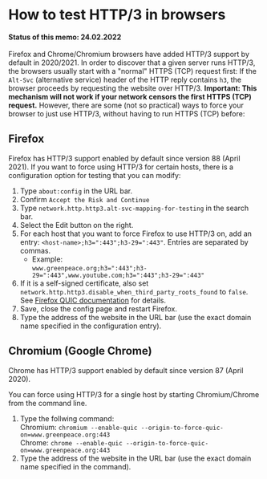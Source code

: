 # How to test HTTP/3 in browsers
**Status of this memo: 24.02.2022**<br/> <br/>
Firefox and Chrome/Chromium browsers have added HTTP/3 support by default in 2020/2021. In order to discover that a given server runs HTTP/3, the browsers usually start with a "normal" HTTPS (TCP) request first: If the ```Alt-Svc``` (alternative service) header of the HTTP reply contains ```h3```, the browser proceeds by requesting the website over HTTP/3. **Important: This mechanism will not work if your network censors the first HTTPS (TCP) request.** However, there are some (not so practical) ways to force your browser to just use HTTP/3, without having to run HTTPS (TCP) before:

## Firefox
Firefox has HTTP/3 support enabled by default since version 88 (April 2021).
If you want to force using HTTP/3 for certain hosts, there is a configuration option for testing that you can modify:
1. Type ```about:config``` in the URL bar.
2. Confirm ```Accept the Risk and Continue``` 
3. Type ```network.http.http3.alt-svc-mapping-for-testing``` in the search bar.
4. Select the Edit button on the right. 
5. For each host that you want to force Firefox to use HTTP/3 on, add an entry: ```<host-name>;h3=":443";h3-29=":443"```. Entries are separated by commas.
    - Example: <br/> ```www.greenpeace.org;h3=":443";h3-29=":443",www.youtube.com;h3=":443";h3-29=":443"```
6. If it is a self-signed certificate, also set `network.http.http3.disable_when_third_party_roots_found` to `false`. See [Firefox QUIC documentation](https://github.com/mozilla/neqo?tab=readme-ov-file#connect-with-firefox-to-local-neqo-server) for details.
7. Save, close the config page and restart Firefox.
8. Type the address of the website in the URL bar (use the exact domain name specified in the configuration entry).

## Chromium (Google Chrome)
Chrome has HTTP/3 support enabled by default since version 87 (April 2020).

You can force using HTTP/3 for a single host by starting Chromium/Chrome from the command line.
1. Type the follwing command: <br/>
Chromium: ```chromium --enable-quic --origin-to-force-quic-on=www.greenpeace.org:443``` <br/>
Chrome: ```chrome --enable-quic --origin-to-force-quic-on=www.greenpeace.org:443```
2. Type the address of the website in the URL bar (use the exact domain name specified in the command).

